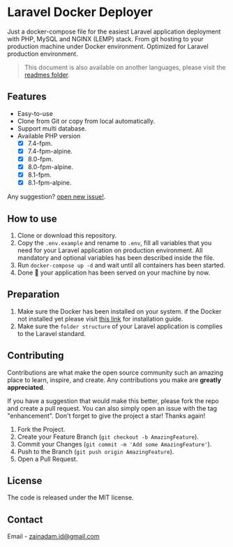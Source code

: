 # Laravel Docker Deployer

Just a docker-compose file for the easiest Laravel application deployment with PHP, MySQL and NGINX (LEMP) stack. From git hosting to your production machine under Docker environment. Optimized for Laravel production environment.

> This document is also available on another languages, please visit the [readmes folder](readmes/).

## Features

- Easy-to-use
- Clone from Git or copy from local automatically.
- Support multi database.
- Available PHP version
	- [x] 7.4-fpm.
	- [x] 7.4-fpm-alpine.
	- [x] 8.0-fpm.
	- [x] 8.0-fpm-alpine.
	- [x] 8.1-fpm.
	- [x] 8.1-fpm-alpine.

Any suggestion? [open new issue!](../../issues).

## How to use

1. Clone or download this repository.
2. Copy the `.env.example` and rename to `.env`, fill all variables that you need for your Laravel application on production environment. All mandatory and optional variables has been described inside the file.
3. Run `docker-compose up -d` and wait until all containers has been started.
4. Done 🎉 your application has been served on your machine by now.

## Preparation

1. Make sure the Docker has been installed on your system. if the Docker not installed yet please visit [this link](https://docs.docker.com/engine/install/) for installation guide.
2. Make sure the `folder structure` of your Laravel application is complies to the Laravel standard.

## Contributing

Contributions are what make the open source community such an amazing place to learn, inspire, and create. Any contributions you make are **greatly appreciated**.

If you have a suggestion that would make this better, please fork the repo and create a pull request. You can also simply open an issue with the tag "enhancement". Don't forget to give the project a star! Thanks again!

1. Fork the Project.
2. Create your Feature Branch (`git checkout -b AmazingFeature`).
3. Commit your Changes (`git commit -m 'Add some AmazingFeature'`).
4. Push to the Branch (`git push origin AmazingFeature`).
5. Open a Pull Request.

## License

The code is released under the MIT license.

## Contact

Email - [zainadam.id@gmail.com](mailto:zainadam.id+gh+readme@gmail.com?subject=[GitHub]%20Laravel%20Docker%20Deployer)
